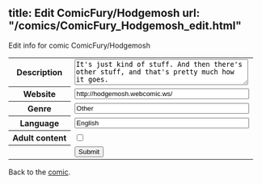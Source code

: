 title: Edit ComicFury/Hodgemosh
url: "/comics/ComicFury_Hodgemosh_edit.html"
---
Edit info for comic ComicFury/Hodgemosh

<form name="comic" action="http://gaepostmail.appspot.com/comic/" method="post">
<table class="comicinfo">
<tr>
<th>Description</th><td><textarea name="description" cols="40" rows="3">It's just kind of stuff. And then there's other stuff, and that's pretty much how it goes.</textarea></td>
</tr>
<tr>
<th>Website</th><td><input type="text" name="url" value="http://hodgemosh.webcomic.ws/" size="40"/></td>
</tr>
<tr>
<th>Genre</th><td><input type="text" name="genre" value="Other" size="40"/></td>
</tr>
<tr>
<th>Language</th><td><input type="text" name="language" value="English" size="40"/></td>
</tr>
<tr>
<th>Adult content</th><td><input type="checkbox" name="adult" value="adult" /></td>
</tr>
<tr>
<th></th><td>
<input type="hidden" name="comic" value="ComicFury_Hodgemosh" />
<input type="submit" name="submit" value="Submit" />
</td>
</tr>
</table>
</form>

Back to the [comic](ComicFury_Hodgemosh.html).
